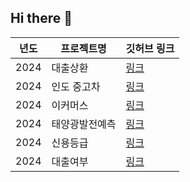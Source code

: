## Hi there 👋

<!--
**w00jji/w00jji** is a ✨ _special_ ✨ repository because its `README.md` (this file) appears on your GitHub profile.

Here are some ideas to get you started:

- 🔭 I’m currently working on ...
- 🌱 I’m currently learning ...
- 👯 I’m looking to collaborate on ...
- 🤔 I’m looking for help with ...
- 💬 Ask me about ...
- 📫 How to reach me: ...
- 😄 Pronouns: ...
- ⚡ Fun fact: ...
-->

| 년도 | 프로젝트명 | 깃허브 링크 |
|------|------------|-------------|
| 2024 | 대출상환  | [링크](https://github.com/w00jji/Loan_repayment) | 
| 2024 | 인도 중고차| [링크](https://github.com/w00jji/Indian_cars) | 
| 2024 | 이커머스| [링크](https://github.com/w00jji/e-commerce) | 
| 2024 | 태양광발전예측 | [링크](https://github.com/w00jji/Solar_power_output_prediction) | 
| 2024 | 신용등급  | [링크](www.naver.com) |
| 2024 | 대출여부  | [링크](www.naver.com) |






